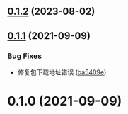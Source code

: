 ## [0.1.2](https://github.com/roojay520/bobplug-google-tts/compare/v0.1.1...v0.1.2) (2023-08-02)



## [0.1.1](https://github.com/roojay520/bobplug-google-tts/compare/v0.1.0...v0.1.1) (2021-09-09)


### Bug Fixes

* 修复包下载地址错误 ([ba5409e](https://github.com/roojay520/bobplug-google-tts/commit/ba5409e4db84fe45ae059d8603f05439d7b5055d))



# 0.1.0 (2021-09-09)



